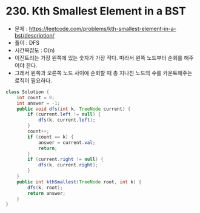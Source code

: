 # 230. Kth Smallest Element in a BST
- 문제 : https://leetcode.com/problems/kth-smallest-element-in-a-bst/description/
- 풀이 : DFS
- 시간복잡도 : O(n)
- 이진트리는 가장 왼쪽에 있는 숫자가 가장 작다. 따라서 왼쪽 노드부터 순회를 해주어야 한다.
- 그래서 왼쪽과 오른쪽 노드 사이에 순회할 때 총 지나친 노드의 수를 카운트해주는 로직이 필요하다.

```java
class Solution {
    int count = 0;
    int answer = -1;
    public void dfs(int k, TreeNode current) {
        if (current.left != null) {
            dfs(k, current.left);
        }
        count++;
        if (count == k) {
            answer = current.val;
            return;
        }
        if (current.right != null) {
            dfs(k, current.right);
        }
    }
    public int kthSmallest(TreeNode root, int k) {
        dfs(k, root);
        return answer;
    }
}
```
